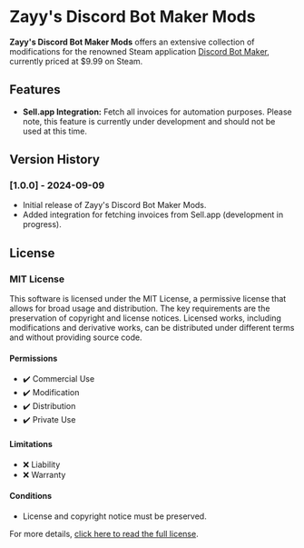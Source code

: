 # Zayy's Discord Bot Maker Mods

**Zayy's Discord Bot Maker Mods** offers an extensive collection of modifications for the renowned Steam application [Discord Bot Maker](https://store.steampowered.com/app/682130/Discord_Bot_Maker/), currently priced at $9.99 on Steam.

## Features

- **Sell.app Integration:** Fetch all invoices for automation purposes. Please note, this feature is currently under development and should not be used at this time.

## Version History

### [1.0.0] - 2024-09-09
- Initial release of Zayy's Discord Bot Maker Mods.
- Added integration for fetching invoices from Sell.app (development in progress).

## License

### MIT License

This software is licensed under the MIT License, a permissive license that allows for broad usage and distribution. The key requirements are the preservation of copyright and license notices. Licensed works, including modifications and derivative works, can be distributed under different terms and without providing source code.

#### Permissions
- ✔️ Commercial Use
- ✔️ Modification
- ✔️ Distribution
- ✔️ Private Use

#### Limitations
- ❌ Liability
- ❌ Warranty

#### Conditions
- License and copyright notice must be preserved.

For more details, [click here to read the full license](https://github.com/zayys-services/DBM-Mods/blob/main/LICENSE).
